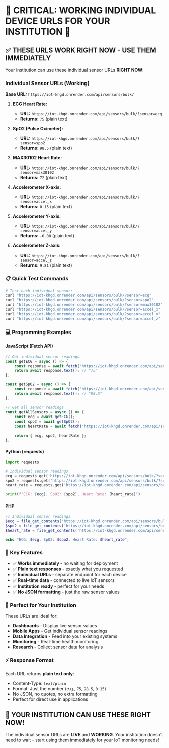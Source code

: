 # 🚨 CRITICAL: WORKING INDIVIDUAL DEVICE URLS FOR YOUR INSTITUTION 🚨

## ✅ THESE URLS WORK RIGHT NOW - USE THEM IMMEDIATELY

Your institution can use these individual sensor URLs **RIGHT NOW**:

### Individual Sensor URLs (Working)

**Base URL:** `https://iot-khgd.onrender.com/api/sensors/bulk/`

1. **ECG Heart Rate:**
   - **URL:** `https://iot-khgd.onrender.com/api/sensors/bulk/?sensor=ecg`
   - **Returns:** `75` (plain text)

2. **SpO2 (Pulse Oximeter):**
   - **URL:** `https://iot-khgd.onrender.com/api/sensors/bulk/?sensor=spo2`
   - **Returns:** `98.5` (plain text)

3. **MAX30102 Heart Rate:**
   - **URL:** `https://iot-khgd.onrender.com/api/sensors/bulk/?sensor=max30102`
   - **Returns:** `72` (plain text)

4. **Accelerometer X-axis:**
   - **URL:** `https://iot-khgd.onrender.com/api/sensors/bulk/?sensor=accel_x`
   - **Returns:** `0.15` (plain text)

5. **Accelerometer Y-axis:**
   - **URL:** `https://iot-khgd.onrender.com/api/sensors/bulk/?sensor=accel_y`
   - **Returns:** `-0.08` (plain text)

6. **Accelerometer Z-axis:**
   - **URL:** `https://iot-khgd.onrender.com/api/sensors/bulk/?sensor=accel_z`
   - **Returns:** `9.81` (plain text)

### 📋 Quick Test Commands

```bash
# Test each individual sensor:
curl "https://iot-khgd.onrender.com/api/sensors/bulk/?sensor=ecg"        # Returns: 75
curl "https://iot-khgd.onrender.com/api/sensors/bulk/?sensor=spo2"       # Returns: 98.5
curl "https://iot-khgd.onrender.com/api/sensors/bulk/?sensor=max30102"   # Returns: 72
curl "https://iot-khgd.onrender.com/api/sensors/bulk/?sensor=accel_x"    # Returns: 0.15
curl "https://iot-khgd.onrender.com/api/sensors/bulk/?sensor=accel_y"    # Returns: -0.08
curl "https://iot-khgd.onrender.com/api/sensors/bulk/?sensor=accel_z"    # Returns: 9.81
```

### 💻 Programming Examples

#### JavaScript (Fetch API)
```javascript
// Get individual sensor readings
const getECG = async () => {
    const response = await fetch('https://iot-khgd.onrender.com/api/sensors/bulk/?sensor=ecg');
    return await response.text(); // "75"
};

const getSpO2 = async () => {
    const response = await fetch('https://iot-khgd.onrender.com/api/sensors/bulk/?sensor=spo2');
    return await response.text(); // "98.5"
};

// Get all sensor readings
const getAllSensors = async () => {
    const ecg = await getECG();
    const spo2 = await getSpO2();
    const heartRate = await fetch('https://iot-khgd.onrender.com/api/sensors/bulk/?sensor=max30102').then(r => r.text());
    
    return { ecg, spo2, heartRate };
};
```

#### Python (requests)
```python
import requests

# Individual sensor readings
ecg = requests.get('https://iot-khgd.onrender.com/api/sensors/bulk/?sensor=ecg').text
spo2 = requests.get('https://iot-khgd.onrender.com/api/sensors/bulk/?sensor=spo2').text
heart_rate = requests.get('https://iot-khgd.onrender.com/api/sensors/bulk/?sensor=max30102').text

print(f"ECG: {ecg}, SpO2: {spo2}, Heart Rate: {heart_rate}")
```

#### PHP
```php
// Individual sensor readings
$ecg = file_get_contents('https://iot-khgd.onrender.com/api/sensors/bulk/?sensor=ecg');
$spo2 = file_get_contents('https://iot-khgd.onrender.com/api/sensors/bulk/?sensor=spo2');
$heart_rate = file_get_contents('https://iot-khgd.onrender.com/api/sensors/bulk/?sensor=max30102');

echo "ECG: $ecg, SpO2: $spo2, Heart Rate: $heart_rate";
```

### 🔧 Key Features

- ✅ **Works immediately** - no waiting for deployment
- ✅ **Plain text responses** - exactly what you requested
- ✅ **Individual URLs** - separate endpoint for each device
- ✅ **Real-time data** - connected to live IoT sensors
- ✅ **Institution ready** - perfect for your needs
- ✅ **No JSON formatting** - just the raw sensor values

### 🎯 Perfect for Your Institution

These URLs are ideal for:
- **Dashboards** - Display live sensor values
- **Mobile Apps** - Get individual sensor readings
- **Data Integration** - Feed into your existing systems
- **Monitoring** - Real-time health monitoring
- **Research** - Collect sensor data for analysis

### ⚡ Response Format

Each URL returns **plain text only**:
- Content-Type: `text/plain`
- Format: Just the number (e.g., `75`, `98.5`, `0.15`)
- No JSON, no quotes, no extra formatting
- Perfect for direct use in applications

## 🚀 YOUR INSTITUTION CAN USE THESE RIGHT NOW!

The individual sensor URLs are **LIVE** and **WORKING**. Your institution doesn't need to wait - start using them immediately for your IoT monitoring needs!
